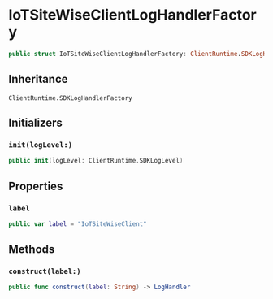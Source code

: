 # IoTSiteWiseClientLogHandlerFactory

``` swift
public struct IoTSiteWiseClientLogHandlerFactory: ClientRuntime.SDKLogHandlerFactory 
```

## Inheritance

`ClientRuntime.SDKLogHandlerFactory`

## Initializers

### `init(logLevel:)`

``` swift
public init(logLevel: ClientRuntime.SDKLogLevel) 
```

## Properties

### `label`

``` swift
public var label = "IoTSiteWiseClient"
```

## Methods

### `construct(label:)`

``` swift
public func construct(label: String) -> LogHandler 
```
